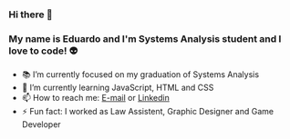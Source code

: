 ### Hi there 👋
### My name is Eduardo and I'm Systems Analysis student and I love to code! 👽

- 📚 I’m currently focused on my graduation of Systems Analysis
- 🌱 I’m currently learning JavaScript, HTML and CSS
- 📫 How to reach me: [E-mail](https://mail.google.com/mail/?view=cm&fs=1&tf=1&to=eduardohbg@gmail.com) or [Linkedin](www.linkedin.com/in/eduhbg)
- ⚡ Fun fact: I worked as Law Assistent, Graphic Designer and Game Developer
